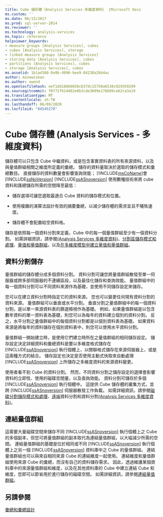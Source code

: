 ```yaml
---
title: Cube 儲存體（Analysis Services-多維度資料） |Microsoft Docs
ms.custom: ''
ms.date: 06/13/2017
ms.prod: sql-server-2014
ms.reviewer: ''
ms.technology: analysis-services
ms.topic: reference
helpviewer_keywords:
- measure groups [Analysis Services], cubes
- cubes [Analysis Services], storage
- linked measure groups [Analysis Services]
- storing data [Analysis Services], cubes
- partitions [Analysis Services], cubes
- storage [Analysis Services], cubes
ms.assetid: 1b1ad360-9a9b-4996-bee9-84238a2bb4ac
author: minewiskan
ms.author: owend
ms.openlocfilehash: eef1dd188b0038c637dc15750a6538c929359299
ms.sourcegitcommit: f0772f614482e0b3cde3609e178689ce62ca3a19
ms.translationtype: MT
ms.contentlocale: zh-TW
ms.lasthandoff: 06/09/2020
ms.locfileid: "84545278"
---
```

# <a name="cube-storage-analysis-services---multidimensional-data"></a>Cube 儲存體 (Analysis Services - 多維度資料)
  儲存體可以只包含 Cube 中繼資料，或是包含事實資料表的所有來源資料，以及與量值群組相關之維度所定義的彙總。 儲存的資料量取決於選取的儲存模式和彙總數目。 直接儲存的資料數量會影響查詢效能； [!INCLUDE[msCoName](../../includes/msconame-md.md)]會 [!INCLUDE[ssNoVersion](../../includes/ssnoversion-md.md)] [!INCLUDE[ssASnoversion](../../includes/ssasnoversion-md.md)] 使用數種技術來將 cube 資料和匯總儲存所需的空間降至最低：  
  
-   儲存選項可讓您選取最適合 Cube 資料的儲存模式和位置。  
  
-   使用複雜的演算法設計有效的摘要彙總，以減少儲存體的需求並且不犧牲速度。  
  
-   儲存體不會配置給空資料格。  
  
 儲存是依照每一個資料分割來定義，Cube 中的每一個量值群組至少有一個資料分割。 如需詳細資訊，請參閱[&#40;Analysis Services 多維度資料&#41;](partitions-analysis-services-multidimensional-data.md)、[分割區儲存模式和處理](partitions-partition-storage-modes-and-processing.md)、[量值和量值群組](../multidimensional-models/measures-and-measure-groups.md)，以及[在多維度模型中建立量值和量值群組](../multidimensional-models/create-measures-and-measure-groups-in-multidimensional-models.md)。  
  
## <a name="partition-storage"></a>資料分割儲存  
 量值群組的儲存體分成多個資料分割。 資料分割可讓您將量值群組散發至單一伺服器或跨多部伺服器的不連續區段，以及最佳化儲存和查詢效能。 量值群組中的每一個資料分割可以不同資料來源作為基礎，並使用不同儲存設定來儲存。  
  
 您可以在建立資料分割時指定它的資料來源。 您也可以變更任何現有資料分割的資料來源。 量值群組可以垂直或水平分割。 垂直分割之量值群組中的每一個資料分割，是以單一來源資料表的篩選檢視作為基礎。 例如，如果量值群組是以包含數年資料的單一資料表為基礎，則您可以為每年的資料建立個別的資料分割。 反之，水平分割之量值群組中的每個資料分割都是以個別資料表為基礎。 如果資料來源是將每年的資料儲存在個別資料表中，則您可以使用水平資料分割。  
  
 量值群組一開始建立時，是使用它們建立時所在之量值群組的相同儲存設定。 儲存設定決定詳細資料和彙總資料是要以多維度格式儲存在 [!INCLUDE[ssASnoversion](../../includes/ssasnoversion-md.md)] 執行個體上、以關聯格式儲存在來源伺服器上，或是這兩種方式的結合。 儲存設定也決定是否使用主動式快取來自動處理 [!INCLUDE[ssASnoversion](../../includes/ssasnoversion-md.md)] 上所儲存之多維度資料的來源資料變更。  
  
 使用者看不到 Cube 的資料分割。 然而，不同資料分割之儲存設定的選擇會影響資料的立即性、使用的磁碟空間量，以及查詢效能。 資料分割可儲存於多個 [!INCLUDE[ssASnoversion](../../includes/ssasnoversion-md.md)] 執行個體中。 這提供 Cube 儲存體的叢集方式，並跨 [!INCLUDE[ssASnoversion](../../includes/ssasnoversion-md.md)] 伺服器散發工作負載。 如需詳細資訊，請參閱[磁碟分割儲存模式和處理](partitions-partition-storage-modes-and-processing.md)、[遠端](partitions-remote-partitions.md)資料分割和資料分割[&#40;Analysis Services 多維度資料&#41;](partitions-analysis-services-multidimensional-data.md)。  
  
## <a name="linked-measure-groups"></a>連結量值群組  
 這需要大量磁碟空間來儲存不同 [!INCLUDE[ssASnoversion](../../includes/ssasnoversion-md.md)] 執行個體上之 Cube 的多個副本，但您可將量值群組的副本取代為連結量值群組，以大幅減少所需的空間。 連結量值群組的基礎是位於相同或不同 [!INCLUDE[ssASnoversion](../../includes/ssasnoversion-md.md)] 執行個體上之另一個 [!INCLUDE[ssASnoversion](../../includes/ssasnoversion-md.md)] 資料庫中之 Cube 的量值群組。 連結量值群組也可以與來自相同來源 Cube 的連結維度一起使用。 連結維度和量值群組使用來源 Cube 的彙總，而沒有自己的資料儲存需求。 因此，透過維護某個資料庫中的來源量值群組和維度，以及在其他資料庫的 Cube 中建立連結 Cube 和維度，您即可以節省用於進行儲存的磁碟空間。 如需詳細資訊，請參閱[連結量值群組](../multidimensional-models/linked-measure-groups.md)。  
  
## <a name="see-also"></a>另請參閱  
 [彙總和彙總設計](aggregations-and-aggregation-designs.md)  
  
  
